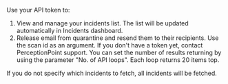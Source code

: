 Use your API token to:
1. View and manage your incidents list. The list will be updated automatically in Incidents dashboard.
2. Release email from quarantine and resend them to their recipients. Use the scan id as an argument.
If you don't have a token yet, contact PerceptionPoint support.
You can set the number of results returning by using the parameter "No. of API loops". Each loop returns 20 items top.

If you do not specify which incidents to fetch, all incidents will be fetched.